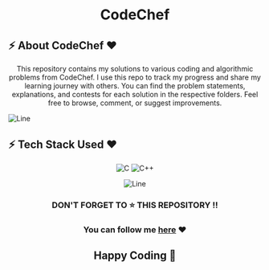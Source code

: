 <h1 align="center">CodeChef</h1>

<!-- ------------ABOUT SECTION---------------------- -->
## :zap: About CodeChef ❤️
<div align="center">
  This repository contains my solutions to various coding and algorithmic problems from CodeChef. I use this repo to track my progress and share my learning journey with others. You can find the problem statements, explanations, and contests for each solution in the respective folders. Feel free to browse, comment, or suggest improvements.
</div>

![Line](https://user-images.githubusercontent.com/85225156/171937799-8fc9e255-9889-4642-9c92-6df85fb86e82.gif)

<!-- ---------------TECH STACK SECTION---------------- -->
## :zap: Tech Stack Used ❤️
<div align="center">

![C](https://img.shields.io/badge/c-%2300599C.svg?style=for-the-badge&logo=c&logoColor=white)
![C++](https://img.shields.io/badge/c++-%2300599C.svg?style=for-the-badge&logo=c%2B%2B&logoColor=white)

![Line](https://user-images.githubusercontent.com/85225156/171937799-8fc9e255-9889-4642-9c92-6df85fb86e82.gif)

<!-- ----------------BOTTOM SECTION------------------ -->
### DON'T FORGET TO ⭐ THIS REPOSITORY !!

### You can follow me [here](https://github.com/Avdhesh-Varshney) ❤

## Happy Coding 👦
</div>
